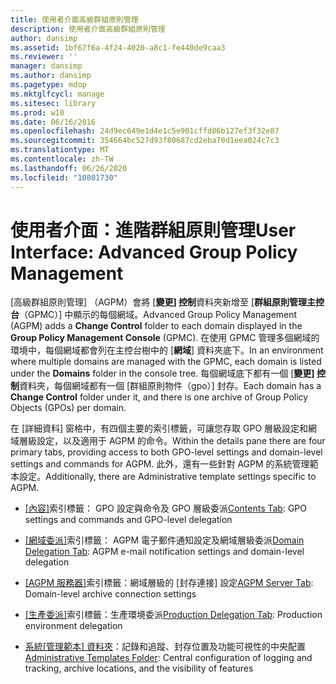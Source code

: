 ```yaml
---
title: 使用者介面高級群組原則管理
description: 使用者介面高級群組原則管理
author: dansimp
ms.assetid: 1bf67f6a-4f24-4020-a8c1-fe440de9caa3
ms.reviewer: ''
manager: dansimp
ms.author: dansimp
ms.pagetype: mdop
ms.mktglfcycl: manage
ms.sitesec: library
ms.prod: w10
ms.date: 06/16/2016
ms.openlocfilehash: 24d9ec649e1d4e1c5e901cffd86b127ef3f32e87
ms.sourcegitcommit: 354664bc527d93f80687cd2eba70d1eea024c7c3
ms.translationtype: MT
ms.contentlocale: zh-TW
ms.lasthandoff: 06/26/2020
ms.locfileid: "10801730"
---
```

# <span data-ttu-id="980e0-103">使用者介面：進階群組原則管理</span><span class="sxs-lookup"><span data-stu-id="980e0-103">User Interface: Advanced Group Policy Management</span></span>


<span data-ttu-id="980e0-104">[高級群組原則管理] （AGPM）會將 [**變更] 控制**資料夾新增至 [**群組原則管理主控台**（GPMC）] 中顯示的每個網域。</span><span class="sxs-lookup"><span data-stu-id="980e0-104">Advanced Group Policy Management (AGPM) adds a **Change Control** folder to each domain displayed in the **Group Policy Management Console** (GPMC).</span></span> <span data-ttu-id="980e0-105">在使用 GPMC 管理多個網域的環境中，每個網域都會列在主控台樹中的 [**網域**] 資料夾底下。</span><span class="sxs-lookup"><span data-stu-id="980e0-105">In an environment where multiple domains are managed with the GPMC, each domain is listed under the **Domains** folder in the console tree.</span></span> <span data-ttu-id="980e0-106">每個網域底下都有一個 [**變更] 控制**資料夾，每個網域都有一個 [群組原則物件（gpo）] 封存。</span><span class="sxs-lookup"><span data-stu-id="980e0-106">Each domain has a **Change Control** folder under it, and there is one archive of Group Policy Objects (GPOs) per domain.</span></span>

<span data-ttu-id="980e0-107">在 [詳細資料] 窗格中，有四個主要的索引標籤，可讓您存取 GPO 層級設定和網域層級設定，以及適用于 AGPM 的命令。</span><span class="sxs-lookup"><span data-stu-id="980e0-107">Within the details pane there are four primary tabs, providing access to both GPO-level settings and domain-level settings and commands for AGPM.</span></span> <span data-ttu-id="980e0-108">此外，還有一些針對 AGPM 的系統管理範本設定。</span><span class="sxs-lookup"><span data-stu-id="980e0-108">Additionally, there are Administrative template settings specific to AGPM.</span></span>

-   <span data-ttu-id="980e0-109">[[內容]](contents-tab-agpm40.md)索引標籤： GPO 設定與命令及 GPO 層級委派</span><span class="sxs-lookup"><span data-stu-id="980e0-109">[Contents Tab](contents-tab-agpm40.md): GPO settings and commands and GPO-level delegation</span></span>

-   <span data-ttu-id="980e0-110">[[網域委派]](domain-delegation-tab-agpm40.md)索引標籤： AGPM 電子郵件通知設定及網域層級委派</span><span class="sxs-lookup"><span data-stu-id="980e0-110">[Domain Delegation Tab](domain-delegation-tab-agpm40.md): AGPM e-mail notification settings and domain-level delegation</span></span>

-   <span data-ttu-id="980e0-111">[ [AGPM 服務器]](agpm-server-tab-agpm40.md)索引標籤：網域層級的 [封存連接] 設定</span><span class="sxs-lookup"><span data-stu-id="980e0-111">[AGPM Server Tab](agpm-server-tab-agpm40.md): Domain-level archive connection settings</span></span>

-   <span data-ttu-id="980e0-112">[[生產委派]](production-delegation-tab-agpm40.md)索引標籤：生產環境委派</span><span class="sxs-lookup"><span data-stu-id="980e0-112">[Production Delegation Tab](production-delegation-tab-agpm40.md): Production environment delegation</span></span>

-   <span data-ttu-id="980e0-113">[系統[管理範本] 資料夾](administrative-templates-folder-agpm40.md)：記錄和追蹤、封存位置及功能可視性的中央配置</span><span class="sxs-lookup"><span data-stu-id="980e0-113">[Administrative Templates Folder](administrative-templates-folder-agpm40.md): Central configuration of logging and tracking, archive locations, and the visibility of features</span></span>

 

 





